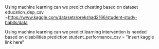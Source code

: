 Using machine learning can we predict cheating based on dataset
education_dep_csv =https://www.kaggle.com/datasets/prekshad2166/student-study-habits/data


Using machine learning can we predict learning intervention is needed based on disabilities prediction
student_performance_csv = "insert kaggle link here"